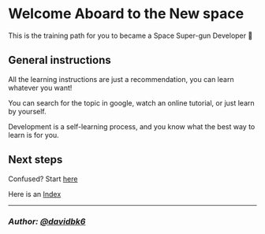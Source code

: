 # Welcome Aboard to the New space

This is the training path for you to became a Space Super-gun Developer :rocket:

## General instructions

All the learning instructions are just a recommendation,
you can learn whatever you want!

You can search for the topic in google, watch an online tutorial, or just learn by yourself.

Development is a self-learning process, and you know what  the best way to learn is for you.

## Next steps

Confused? Start [here](setup)

Here is an [Index](_sidebar)

---

### *Author: [@davidbk6](https://gitlab.com/davidbk6)*
